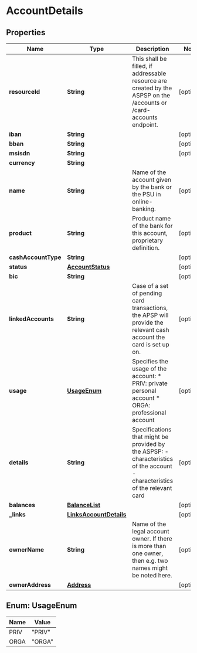 # AccountDetails

## Properties
Name | Type | Description | Notes
------------ | ------------- | ------------- | -------------
**resourceId** | **String** | This shall be filled, if addressable resource are created by the ASPSP on the /accounts or /card-accounts endpoint. |  [optional]
**iban** | **String** |  |  [optional]
**bban** | **String** |  |  [optional]
**msisdn** | **String** |  |  [optional]
**currency** | **String** |  | 
**name** | **String** | Name of the account given by the bank or the PSU in online-banking. |  [optional]
**product** | **String** | Product name of the bank for this account, proprietary definition. |  [optional]
**cashAccountType** | **String** |  |  [optional]
**status** | [**AccountStatus**](AccountStatus.md) |  |  [optional]
**bic** | **String** |  |  [optional]
**linkedAccounts** | **String** | Case of a set of pending card transactions, the APSP will provide the relevant cash account the card is set up on. |  [optional]
**usage** | [**UsageEnum**](#UsageEnum) | Specifies the usage of the account:   * PRIV: private personal account   * ORGA: professional account  |  [optional]
**details** | **String** | Specifications that might be provided by the ASPSP:   - characteristics of the account   - characteristics of the relevant card  |  [optional]
**balances** | [**BalanceList**](BalanceList.md) |  |  [optional]
**_links** | [**LinksAccountDetails**](LinksAccountDetails.md) |  |  [optional]
**ownerName** | **String** | Name of the legal account owner. If there is more than one owner, then e.g. two names might be noted here. |  [optional]
**ownerAddress** | [**Address**](Address.md) |  |  [optional]

<a name="UsageEnum"></a>
## Enum: UsageEnum
Name | Value
---- | -----
PRIV | &quot;PRIV&quot;
ORGA | &quot;ORGA&quot;
